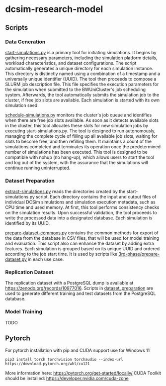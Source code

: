 # dcsim-research-model

## Scripts
### Data Generation
[start-simulations.py](simulation-starter%2Fstart-simulations.py) is a primary tool for initiating simulations. 
It begins by gathering necessary parameters, including the simulation platform details, workload characteristics, and dataset configurations. 
The script automatically generates a unique directory for each simulation instance. 
This directory is distinctly named using a combination of a timestamp and a universally unique identifier (UUID). 
The tool then proceeds to compose a SLURM job description file. 
This file specifies the execution parameters for the simulation when submitted to the BWUniCluster's job scheduling system. 
Afterwards, the tool automatically submits the simulation job to the cluster, if free job slots are available. 
Each simulation is started with its own simulation seed.

[schedule-simulations.py](simulation-scheduler%2Fschedule-simulations.py) monitors the cluster's job queue and identifies when there are free job slots available. 
As soon as it detects available slots in the cluster, this tool allocates these slots for new simulation jobs by executing start-simulations.py. 
The tool is designed to run autonomously, managing the complete cycle of filling up all available job slots, waiting for slots to become free, and then refilling them. It maintains a count of the simulations completed and terminates its operation once the predetermined number of simulations has been executed.
This tool is designed to be compatible with nohup (no hang-up), which allows users to start the tool and log out of the system, with the assurance that the simulations will continue running uninterrupted.



### Dataset Preparation
[extract-simulations.py](simulation-results-etl%2Fextract-simulations.py) reads the directories created by the start-simulations.py script. 
Each directory contains the input and output files of individual DCSim simulations and simulation execution metadata, such as CPU time and used memory. 
At first, this tool performs consistency checks on the simulation results. 
Upon successful validation, the tool proceeds to write the processed data into a designated database. 
Each simulation is identified by its UUID.

[prepare-dataset-commons.py](dataset_preparation%2Fprepare-dataset-commons.py) contains the common methods for export of the data from the database in CSV files, that will be used for model training and evaluation. 
This script also can enhance the dataset by adding extra features. 
Each simulation is grouped based on its unique UUID and ordered according to the job start time. 
It is used by scripts like [3rd-phase/prepare-dataset.py](dataset_preparation%2F3rd-phase%2Fprepare-dataset.py) in each use case.

### Replication Dataset
The replication dataset with a PostgreSQL dump is available at https://zenodo.org/records/10977016. 
Scripts in [dataset_preparation](dataset_preparation) are used to generate different training and test datasets from the PostgreSQL database. 


### Model Training
TODO

## Pytorch
For pytorch installation with pip and CUDA support use for Windows 11
```shell
pip3 install torch torchvision torchaudio --index-url https://download.pytorch.org/whl/cu121
```
More information here: https://pytorch.org/get-started/locally/
CUDA Toolkit should be installed: https://developer.nvidia.com/cuda-zone

